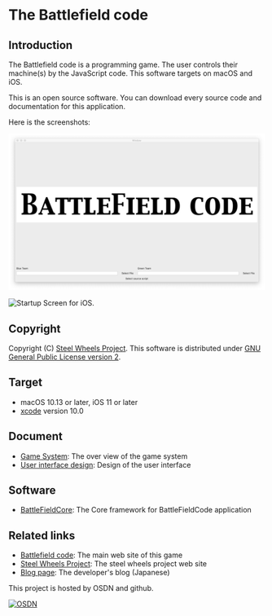 # The Battlefield code
## Introduction
The Battlefield code is a programming game.
The user controls their machine(s) by the JavaScript code.
This software targets on macOS and iOS.

This is an open source software. You can download every source code and documentation for this application.

Here is the screenshots:

![Startup Screen for macOS](https://github.com/steelwheels/BattleFieldCode/blob/master/Document/ScreenShot/StartupScreen-macOS.jpg "Startup Screen for macOS")

![Startup Screen for iOS](https://github.com/steelwheels/BattleFieldCode/blob/master/Document/ScreenShot/StartupScreen-iOS.jpg "Startup Screen for iOS").

## Copyright
Copyright (C) [Steel Wheels Project](http://steelwheels.github.io). This software is distributed under [GNU General Public License version 2](https://opensource.org/licenses/GPL-2.0).

## Target
* macOS 10.13 or later, iOS 11 or later
* [xcode](https://developer.apple.com/xcode/) version 10.0

## Document
* [Game System](https://github.com/steelwheels/BattleFieldCode/blob/master/Document/GameSystem.md): The over view of the game system
* [User interface design](https://github.com/steelwheels/BattleFieldCode/blob/master/Document/UserInterface.md): Design of the user interface

## Software
* [BattleFieldCore](https://github.com/steelwheels/BattleFieldCode/blob/master/BattleFieldCore/README.md): The Core framework for BattleFieldCode application

## Related links
* [Battlefield code](https://github.com/steelwheels/BattleFieldCode): The main web site of this game
* [Steel Wheels Project](http://steelwheels.github.io): The steel wheels project web site
* [Blog page](https://steel-wheels-project.hatenablog.jp/): The developer's blog (Japanese)

This project is hosted by OSDN and github.

<a href="https://osdn.net/"><img src="http://osdn.net/sflogo.php?group_id=11139&type=1" width="96" height="29" border="0" alt="OSDN"></a>
